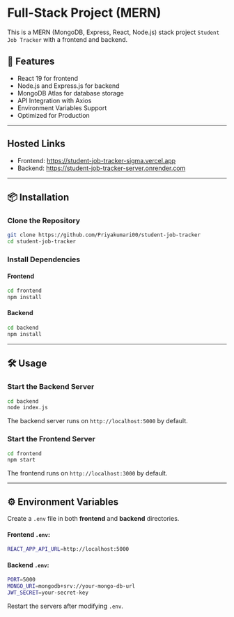 # Full-Stack Project (MERN)

This is a MERN (MongoDB, Express, React, Node.js) stack project `Student Job Tracker` with a frontend and backend.

## 🚀 Features
- React 19 for frontend
- Node.js and Express.js for backend
- MongoDB Atlas for database storage
- API Integration with Axios
- Environment Variables Support
- Optimized for Production

---

## Hosted Links
- Frontend: https://student-job-tracker-sigma.vercel.app
- Backend: https://student-job-tracker-server.onrender.com

---

## 📦 Installation

### Clone the Repository
```sh
git clone https://github.com/Priyakumari00/student-job-tracker
cd student-job-tracker
```

### Install Dependencies

#### Frontend
```sh
cd frontend
npm install
```

#### Backend
```sh
cd backend
npm install
```

---

## 🛠 Usage

### Start the Backend Server
```sh
cd backend
node index.js
```
The backend server runs on `http://localhost:5000` by default.

### Start the Frontend Server
```sh
cd frontend
npm start
```
The frontend runs on `http://localhost:3000` by default.

---

## ⚙️ Environment Variables
Create a `.env` file in both **frontend** and **backend** directories.

#### Frontend `.env`:
```sh
REACT_APP_API_URL=http://localhost:5000
```

#### Backend `.env`:
```sh
PORT=5000
MONGO_URI=mongodb+srv://your-mongo-db-url
JWT_SECRET=your-secret-key
```
Restart the servers after modifying `.env`.




